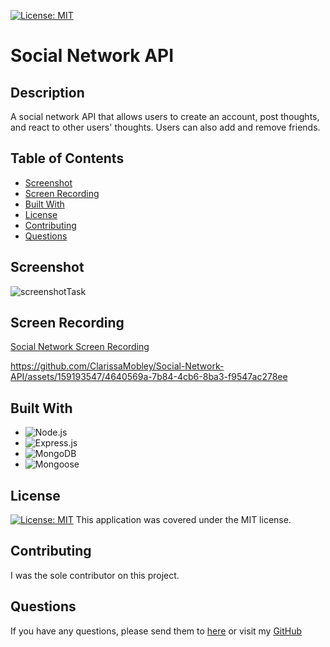 [![License: MIT](https://img.shields.io/badge/License-MIT-yellow.svg)](https://opensource.org/licenses/MIT)

# Social Network API

## Description

A social network API that allows users to create an account, post thoughts, and react to other users' thoughts. Users can also add and remove friends.

## Table of Contents

- [Screenshot](#screenshot)
- [Screen Recording](#screen-recording)
- [Built With](#built-with)
- [License](#license)
- [Contributing](#contributing)
- [Questions](#questions)

## Screenshot

  ![screenshotTask](./assets/img/Screenshot%202024-07-03%20at%202.03.32 PM.png)

## Screen Recording
[Social Network Screen Recording](https://drive.google.com/file/d/1O42DG3njioD_aISiVVksfMvzgy0DqoeR/view?usp=sharing)

https://github.com/ClarissaMobley/Social-Network-API/assets/159193547/4640569a-7b84-4cb6-8ba3-f9547ac278ee



## Built With
- ![Node.js](https://img.shields.io/badge/Node.js-43853D?style=for-the-badge&logo=node.js&logoColor=white)
- ![Express.js](https://img.shields.io/badge/Express.js-000000?style=for-the-badge&logo=express&logoColor=white)
- ![MongoDB](https://img.shields.io/badge/MongoDB-4EA94B?style=for-the-badge&logo=mongodb&logoColor=white)
- ![Mongoose](https://img.shields.io/badge/Mongoose-880000?style=for-the-badge&logo=mongoose&logoColor=white)

## License

[![License: MIT](https://img.shields.io/badge/License-MIT-yellow.svg)](https://opensource.org/licenses/MIT)
This application was covered under the MIT license.

## Contributing

I was the sole contributor on this project.

## Questions

If you have any questions, please send them to [here](mailto:clarissamobley@me.com)
or visit my [GitHub](https://github.com/ClarissaMobley)

